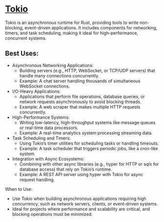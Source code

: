 # [Tokio](https://tokio.rs/)

Tokio is an asynchronous runtime for Rust, providing tools to write non-blocking, event-driven applications. It includes components for networking, timers, and task scheduling, making it ideal for high-performance, concurrent systems.

## Best Uses:

- Asynchronous Networking Applications:
  - Building servers (e.g., HTTP, WebSocket, or TCP/UDP servers) that handle many connections concurrently.
  - Example: A chat server handling thousands of simultaneous WebSocket connections.
- I/O-Heavy Applications:
  - Applications that perform file operations, database queries, or network requests asynchronously to avoid blocking threads.
  - Example: A web scraper that makes multiple HTTP requests concurrently.
- High-Performance Systems:
  - Writing low-latency, high-throughput systems like message queues or real-time data processors.
  - Example: A real-time analytics system processing streaming data.
- Task Scheduling and Timers:
  - Using Tokio’s timer utilities for scheduling tasks or handling timeouts.
  - Example: A task scheduler that triggers periodic jobs, like a cron-like system.
- Integration with Async Ecosystems:
  - Combining with other async libraries (e.g., hyper for HTTP or sqlx for database access) that rely on Tokio’s runtime.
  - Example: A REST API server using hyper with Tokio for async request handling.

When to Use:

- Use Tokio when building asynchronous applications requiring high concurrency, such as network servers, clients, or event-driven systems.
- Ideal for projects where performance and scalability are critical, and blocking operations must be minimized.
